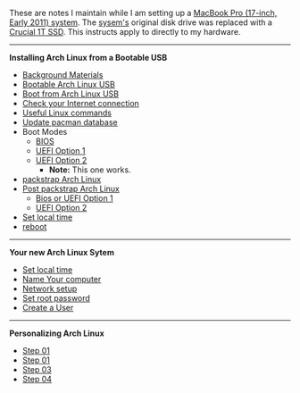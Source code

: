 These are notes I maintain while I am setting up a [MacBook Pro (17-inch,
Early 2011) system](https://support.apple.com/kb/SP621).  The
[sysem's](https://support.apple.com/kb/SP621) original disk drive was replaced
with a [Crucial 1T SSD](www.curcial.com).  This instructs apply to directly to
my hardware.

---
**Installing Arch Linux from a Bootable USB**
* [Background Materials](docs/background-materials.md)
* [Bootable Arch Linux USB](docs/bootable-usb.md)
* [Boot from Arch Linux USB](docs/boot-from-usb.md)
* [Check your Internet connection](docs/check-your-internet-connection.md)
* [Useful Linux commands](docs/useful-linux-commands.md)
* [Update pacman database](docs/pacman-update.md)
* Boot Modes
  * [BIOS](docs/boot-arch-linux-from-bios.md)
  * [UEFI Option 1](docs/boot-arch-linux-from-uefi-option-01.md)
  * [UEFI Option 2](docs/boot-arch-linux-from-uefi-option-02.md)
    * __Note:__ This one works.
* [packstrap Arch Linux](docs/packstrap-arch-linux.md)
* [Post packstrap Arch Linux](docs/packstrap-arch-linux.md)
  * [Bios or UEFI Option 1](docs/post-packstrap-01.md)
  * [UEFI Option 2](docs/post-packstrap-02.md)
* [Set local time](docs/setlocal-time.md)
* [reboot](docs/first-reboot.md)

---
**Your new Arch Linux Sytem**
* [Set local time](docs/setlocal-time.md)
* [Name Your computer](docs/name-your-computer.md)
* [Network setup](docs/network-setup.md)
* [Set root password](docs/set-root-password.md)
* [Create a User](docs/add-a-user.md)

---
**Personalizing Arch Linux**
* [Step 01](docs/step-01.md)
* [Step 01](docs/step-02.md)
* [Step 03](docs/step-03.md)
* [Step 04](docs/step-04.md)
